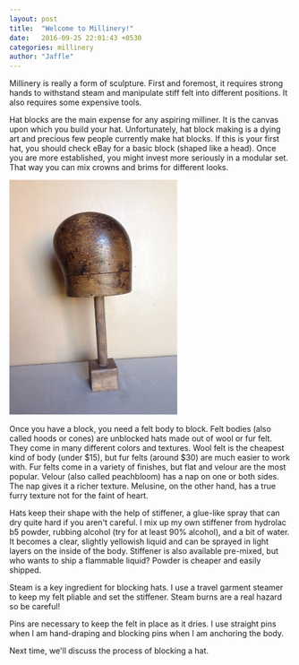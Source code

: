 ```yaml
---
layout: post
title:  "Welcome to Millinery!"
date:   2016-09-25 22:01:43 +0530
categories: millinery
author: "Jaffle"
---
```

<p>Millinery is really a form of sculpture.  First and foremost, it requires strong hands to withstand steam and manipulate stiff felt into different positions. It also requires some expensive tools.</p>

<p>Hat blocks are the main expense for any aspiring milliner.  It is the canvas upon which you build your hat.  Unfortunately, hat block making is a dying art and precious few people currently make hat blocks.  If this is your first hat, you should check eBay for a basic block (shaped like a head).  Once you are more established, you might invest more seriously in a modular set. That way you can mix crowns and brims for different looks.</p> 

<img src="/_images/blankblock.jpg" alt="basic hat block" width="300" height="419">

<p>Once you have a block, you need a felt body to block.  Felt bodies (also called hoods or cones) are unblocked hats made out of wool or fur felt.  They come in many different colors and textures.  Wool felt is the cheapest kind of body (under $15), but fur felts (around $30) are much easier to work with.  Fur felts come in a variety of finishes, but flat and velour are the most popular.  Velour (also called peachbloom) has a nap on one or both sides.  The nap gives it a richer texture.  Melusine, on the other hand, has a true furry texture not for the faint of heart.</p>

<p>Hats keep their shape with the help of stiffener, a glue-like spray that can dry quite hard if you aren't careful.  I mix up my own stiffener from hydrolac b5 powder, rubbing alcohol (try for at least 90% alcohol), and a bit of water.  It becomes a clear, slightly yellowish liquid and can be sprayed in light layers on the inside of the body.  Stiffener is also available pre-mixed, but who wants to ship a flammable liquid?  Powder is cheaper and easily shipped.</p>

<p>Steam is a key ingredient for blocking hats.  I use a travel garment steamer to keep my felt pliable and set the stiffener.  Steam burns are a real hazard so be careful!</p>

<p>Pins are necessary to keep the felt in place as it dries.  I use straight pins when I am hand-draping and blocking pins when I am anchoring the body.</p>  

<p>Next time, we'll discuss the process of blocking a hat.</p>